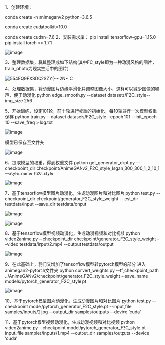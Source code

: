 1、创建环境：

conda create -n animeganv2 python=3.6.5

conda create cudatoolkit=10.0

conda create cudnn=7.6
2、安装需求库：
pip install tensorflow-gpu=1.15.0
pip install torch >= 1.7.1

![image](https://user-images.githubusercontent.com/82815279/173214462-2c220e19-e82a-4ecd-ad8a-fc52923df80f.png)

	
3、整理数据集，将其整理成如下结构(其中FC_style即为一种动漫风格的图片，train_photo为现实生活中的图片)

![554EQ9FXSDQ2SZY(~~2N~ C](https://user-images.githubusercontent.com/82815279/173214477-3c6a0922-364e-44be-ad60-d0a1d1c41d26.png)


4、处理数据集，将动漫图片边缘平滑化并调整图像大小，这样可以减少图像的噪声，便于动漫化
python edge_smooth.py --dataset datasets/F2C_style--img_size 256

5、开始训练，设定101轮，前十轮进行权重的初始化，每10轮进行一次模型权重保存
python train.py --dataset datasets/F2C_style--epoch 101 --init_epoch 10 --save_freq > log.txt
 
 ![image](https://user-images.githubusercontent.com/82815279/173214489-4a5f2a06-03b8-45e6-82f6-b9eea2613d5f.png)

 
模型已保存至文件夹

![image](https://user-images.githubusercontent.com/82815279/173214493-7a462a8c-5a5c-4adc-9d72-c9d59251abdb.png)

 
6、提取模型的权重，得到权重文件
python get_generator_ckpt.py --checkpoint_dir checkpoint/AnimeGANv2_F2C_style_lsgan_300_300_1_2_10_1 --style_name F2C_style

![image](https://user-images.githubusercontent.com/82815279/173214501-4b877003-011f-4f13-99b2-e0de70544d7b.png)


7、基于tensorflow模型图片动漫化，生成动漫图片和对比图片
python test.py --checkpoint_dir checkpoint/generator_F2C_style_weight --test_dir testdata/input --save_dir testdata/onput

![image](https://user-images.githubusercontent.com/82815279/173214508-ab4afe59-18e2-4f1e-a158-55a631d30347.png)

![image](https://user-images.githubusercontent.com/82815279/173214514-a4e3ec1c-0c86-4d98-a4a2-bb096f403d52.png)


8、基于tensorflow模型视频动漫化，生成动漫视频和对比视频
python video2anime.py --checkpoint_dir checkpoint/generator_F2C_style_weight --video testdata/input/2.mp4 --output testdata/output

![image](https://user-images.githubusercontent.com/82815279/173214519-49149dcf-f1cc-459e-aac3-fc50fac441a3.png)


9、在此基础上，我们又增加了tensorflow模型转pytorch模型的部分
进入animegan2-pytorch文件夹
python convert_weights.py --tf_checkpoint_path ../AnimeGANv2/checkpoint/generator_F2C_style_weight --save_name models/pytorch_generator_F2C_style.pt

![image](https://user-images.githubusercontent.com/82815279/173214520-b883c32d-7364-44cb-84c0-a3fd4dfb64ce.png)

10、基于pytorch模型图片动漫化，生成动漫图片和对比图片
python test.py --checkpoint model/pytorch_generator_F2C_style.pt --input_file samples/inputs/2.jpg --output_dir samples/outputs --device ‘cuda’

11、基于pytorch模型视频动漫化，生成动漫视频和对比视频
python video2anime.py --checkpoint model/pytorch_generator_F2C_style.pt --input_file samples/inputs/1.mp4 --output_dir samples/outputs --device ‘cuda’

